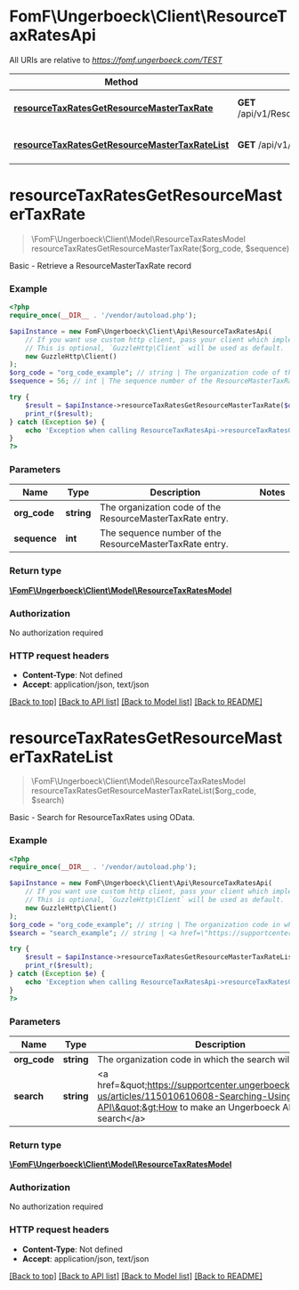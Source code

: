 # FomF\Ungerboeck\Client\ResourceTaxRatesApi

All URIs are relative to *https://fomf.ungerboeck.com/TEST*

Method | HTTP request | Description
------------- | ------------- | -------------
[**resourceTaxRatesGetResourceMasterTaxRate**](ResourceTaxRatesApi.md#resourceTaxRatesGetResourceMasterTaxRate) | **GET** /api/v1/ResourceTaxRates/{OrgCode}/{Sequence} | Basic - Retrieve a ResourceMasterTaxRate record
[**resourceTaxRatesGetResourceMasterTaxRateList**](ResourceTaxRatesApi.md#resourceTaxRatesGetResourceMasterTaxRateList) | **GET** /api/v1/ResourceTaxRates/{OrgCode} | Basic - Search for ResourceTaxRates using OData.


# **resourceTaxRatesGetResourceMasterTaxRate**
> \FomF\Ungerboeck\Client\Model\ResourceTaxRatesModel resourceTaxRatesGetResourceMasterTaxRate($org_code, $sequence)

Basic - Retrieve a ResourceMasterTaxRate record

### Example
```php
<?php
require_once(__DIR__ . '/vendor/autoload.php');

$apiInstance = new FomF\Ungerboeck\Client\Api\ResourceTaxRatesApi(
    // If you want use custom http client, pass your client which implements `GuzzleHttp\ClientInterface`.
    // This is optional, `GuzzleHttp\Client` will be used as default.
    new GuzzleHttp\Client()
);
$org_code = "org_code_example"; // string | The organization code of the ResourceMasterTaxRate entry.
$sequence = 56; // int | The sequence number of the ResourceMasterTaxRate entry.

try {
    $result = $apiInstance->resourceTaxRatesGetResourceMasterTaxRate($org_code, $sequence);
    print_r($result);
} catch (Exception $e) {
    echo 'Exception when calling ResourceTaxRatesApi->resourceTaxRatesGetResourceMasterTaxRate: ', $e->getMessage(), PHP_EOL;
}
?>
```

### Parameters

Name | Type | Description  | Notes
------------- | ------------- | ------------- | -------------
 **org_code** | **string**| The organization code of the ResourceMasterTaxRate entry. |
 **sequence** | **int**| The sequence number of the ResourceMasterTaxRate entry. |

### Return type

[**\FomF\Ungerboeck\Client\Model\ResourceTaxRatesModel**](../Model/ResourceTaxRatesModel.md)

### Authorization

No authorization required

### HTTP request headers

 - **Content-Type**: Not defined
 - **Accept**: application/json, text/json

[[Back to top]](#) [[Back to API list]](../../README.md#documentation-for-api-endpoints) [[Back to Model list]](../../README.md#documentation-for-models) [[Back to README]](../../README.md)

# **resourceTaxRatesGetResourceMasterTaxRateList**
> \FomF\Ungerboeck\Client\Model\ResourceTaxRatesModel resourceTaxRatesGetResourceMasterTaxRateList($org_code, $search)

Basic - Search for ResourceTaxRates using OData.

### Example
```php
<?php
require_once(__DIR__ . '/vendor/autoload.php');

$apiInstance = new FomF\Ungerboeck\Client\Api\ResourceTaxRatesApi(
    // If you want use custom http client, pass your client which implements `GuzzleHttp\ClientInterface`.
    // This is optional, `GuzzleHttp\Client` will be used as default.
    new GuzzleHttp\Client()
);
$org_code = "org_code_example"; // string | The organization code in which the search will take place
$search = "search_example"; // string | <a href=\"https://supportcenter.ungerboeck.com/hc/en-us/articles/115010610608-Searching-Using-the-API\">How to make an Ungerboeck API search</a>

try {
    $result = $apiInstance->resourceTaxRatesGetResourceMasterTaxRateList($org_code, $search);
    print_r($result);
} catch (Exception $e) {
    echo 'Exception when calling ResourceTaxRatesApi->resourceTaxRatesGetResourceMasterTaxRateList: ', $e->getMessage(), PHP_EOL;
}
?>
```

### Parameters

Name | Type | Description  | Notes
------------- | ------------- | ------------- | -------------
 **org_code** | **string**| The organization code in which the search will take place |
 **search** | **string**| &lt;a href&#x3D;\&quot;https://supportcenter.ungerboeck.com/hc/en-us/articles/115010610608-Searching-Using-the-API\&quot;&gt;How to make an Ungerboeck API search&lt;/a&gt; |

### Return type

[**\FomF\Ungerboeck\Client\Model\ResourceTaxRatesModel**](../Model/ResourceTaxRatesModel.md)

### Authorization

No authorization required

### HTTP request headers

 - **Content-Type**: Not defined
 - **Accept**: application/json, text/json

[[Back to top]](#) [[Back to API list]](../../README.md#documentation-for-api-endpoints) [[Back to Model list]](../../README.md#documentation-for-models) [[Back to README]](../../README.md)

